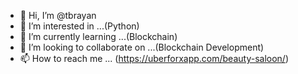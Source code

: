 - 👋 Hi, I’m @tbrayan
- 👀 I’m interested in ...(Python)
- 🌱 I’m currently learning ...(Blockchain)
- 💞️ I’m looking to collaborate on ...(Blockchain Development)
- 📫 How to reach me ... (https://uberforxapp.com/beauty-saloon/)

<!---
tbrayan/tbrayan is a ✨ special ✨ repository because its `README.md` (this file) appears on your GitHub profile.
You can click the Preview link to take a look at your changes.
--->
